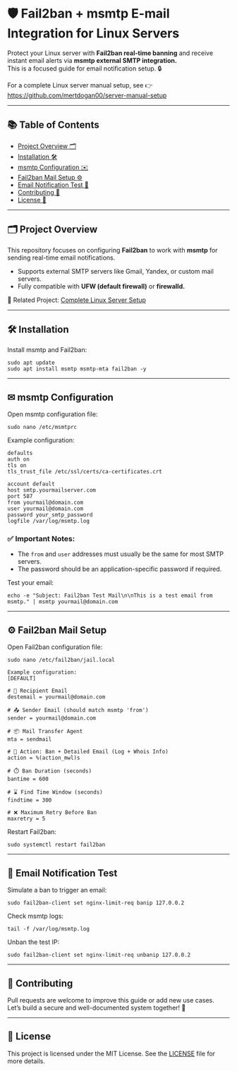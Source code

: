 
# 🛡️ Fail2ban + msmtp E-mail Integration for Linux Servers

Protect your Linux server with **Fail2ban real-time banning** and receive instant email alerts via **msmtp external SMTP integration.**  
This is a focused guide for email notification setup. 🔒

For a complete Linux server manual setup, see 👉 https://github.com/mertdogan00/server-manual-setup


---

## 📚 Table of Contents
- [Project Overview 🗂️](#-project-overview)
- [Installation 🛠️](#-installation)
- [msmtp Configuration ✉️](#-msmtp-configuration)
- [Fail2ban Mail Setup ⚙️](#-fail2ban-mail-setup)
- [Email Notification Test 🚀](#-email-notification-test)
- [Contributing 🤝](#-contributing)
- [License 📜](#-license)

---

## 🗂 Project Overview
This repository focuses on configuring **Fail2ban** to work with **msmtp** for sending real-time email notifications.

- Supports external SMTP servers like Gmail, Yandex, or custom mail servers.
- Fully compatible with **UFW (default firewall)** or **firewalld.**

🔗 Related Project: [Complete Linux Server Setup](https://github.com/mertdogan00/server-manual-setup)

---

## 🛠 Installation
Install msmtp and Fail2ban:

```
sudo apt update
sudo apt install msmtp msmtp-mta fail2ban -y
```

---

## ✉ msmtp Configuration
Open msmtp configuration file:
```
sudo nano /etc/msmtprc
```

Example configuration:
```
defaults
auth on
tls on
tls_trust_file /etc/ssl/certs/ca-certificates.crt

account default
host smtp.yourmailserver.com
port 587
from yourmail@domain.com
user yourmail@domain.com
password your_smtp_password
logfile /var/log/msmtp.log
```



### ✅ Important Notes:
- The `from` and `user` addresses must usually be the same for most SMTP servers.
- The password should be an application-specific password if required.

Test your email:
```
echo -e "Subject: Fail2ban Test Mail\n\nThis is a test email from msmtp." | msmtp yourmail@domain.com
```

---

## ⚙ Fail2ban Mail Setup
Open Fail2ban configuration file:
```
sudo nano /etc/fail2ban/jail.local
```
```
Example configuration:
[DEFAULT]

# 📧 Recipient Email
destemail = yourmail@domain.com

# 📤 Sender Email (should match msmtp 'from')
sender = yourmail@domain.com

# 📦 Mail Transfer Agent
mta = sendmail

# 🛑 Action: Ban + Detailed Email (Log + Whois Info)
action = %(action_mwl)s

# ⏱️ Ban Duration (seconds)
bantime = 600

# ⌛ Find Time Window (seconds)
findtime = 300

# ❌ Maximum Retry Before Ban
maxretry = 5

```

Restart Fail2ban:

```
sudo systemctl restart fail2ban
```
---

## 🚀 Email Notification Test
Simulate a ban to trigger an email:
```
sudo fail2ban-client set nginx-limit-req banip 127.0.0.2
```

Check msmtp logs:
```
tail -f /var/log/msmtp.log
```

Unban the test IP:
```
sudo fail2ban-client set nginx-limit-req unbanip 127.0.0.2
```

---

## 🤝 Contributing
Pull requests are welcome to improve this guide or add new use cases.  
Let’s build a secure and well-documented system together! 🚀

---

## 📜 License 
This project is licensed under the MIT License. See the [LICENSE](LICENSE) file for more details.
